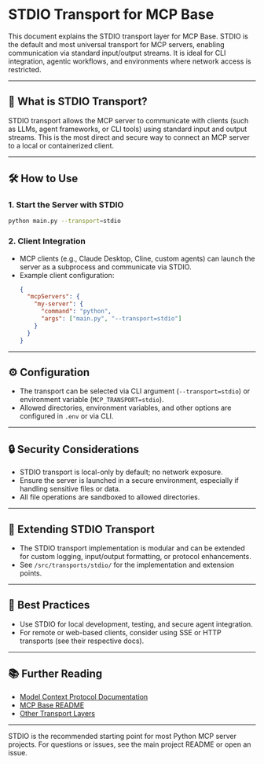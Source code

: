 # STDIO Transport for MCP Base

This document explains the STDIO transport layer for MCP Base. STDIO is the default and most universal transport for MCP servers, enabling communication via standard input/output streams. It is ideal for CLI integration, agentic workflows, and environments where network access is restricted.

---

## 🚦 What is STDIO Transport?

STDIO transport allows the MCP server to communicate with clients (such as LLMs, agent frameworks, or CLI tools) using standard input and output streams. This is the most direct and secure way to connect an MCP server to a local or containerized client.

---

## 🛠️ How to Use

### 1. Start the Server with STDIO

```bash
python main.py --transport=stdio
```

### 2. Client Integration

- MCP clients (e.g., Claude Desktop, Cline, custom agents) can launch the server as a subprocess and communicate via STDIO.
- Example client configuration:
  ```json
  {
    "mcpServers": {
      "my-server": {
        "command": "python",
        "args": ["main.py", "--transport=stdio"]
      }
    }
  }
  ```

---

## ⚙️ Configuration

- The transport can be selected via CLI argument (`--transport=stdio`) or environment variable (`MCP_TRANSPORT=stdio`).
- Allowed directories, environment variables, and other options are configured in `.env` or via CLI.

---

## 🔒 Security Considerations

- STDIO transport is local-only by default; no network exposure.
- Ensure the server is launched in a secure environment, especially if handling sensitive files or data.
- All file operations are sandboxed to allowed directories.

---

## 🧩 Extending STDIO Transport

- The STDIO transport implementation is modular and can be extended for custom logging, input/output formatting, or protocol enhancements.
- See `/src/transports/stdio/` for the implementation and extension points.

---

## 📝 Best Practices

- Use STDIO for local development, testing, and secure agent integration.
- For remote or web-based clients, consider using SSE or HTTP transports (see their respective docs).

---

## 📚 Further Reading

- [Model Context Protocol Documentation](https://modelcontextprotocol.io/introduction)
- [MCP Base README](../../../README.md)
- [Other Transport Layers](../)

---

STDIO is the recommended starting point for most Python MCP server projects. For questions or issues, see the main project README or open an issue.
